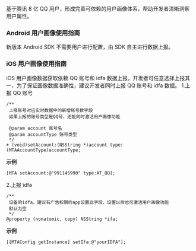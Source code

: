 基于腾讯 8 亿 QQ 用户，形成完善可依赖的用户画像体系，帮助开发者清晰洞察用户属性。
### Android 用户画像使用指南
新版本 Android SDK 不需要用户进行配置，由 SDK 自主进行数据上报。
### iOS 用户画像使用指南
iOS 用户画像数据获取依赖 QQ 账号和 idfa 数据上报，开发者可任意选择上报其一，为了保证画像数据准确性，建议开发者同时上报 QQ 账号和 idfa 数据。
1.上报 QQ 账号

```obj-c
/**
 上报账号对应实时数据中的新增账号数字段
 如果上报的账号类型是QQ号，还能同时激活用户画像功能

 @param account 账号名
 @param accountType 账号类型
 */
+ (void)setAccount:(NSString *)account type:(MTAAccountType)accountType;
```
**示例**
```obj-c
[MTA setAccount:@"991145990" type:AT_QQ];
```
2.上报 idfa

```obj-c
/**
 设备的idfa，建议有广告权限的app设置此字段，设置以后也可激活用户画像功能
 默认为空
 */
@property (nonatomic, copy) NSString *ifa;
```
**示例**
```obj-c
[[MTAConfig getInstance] setIfa:@"yourIDFA"];
```
